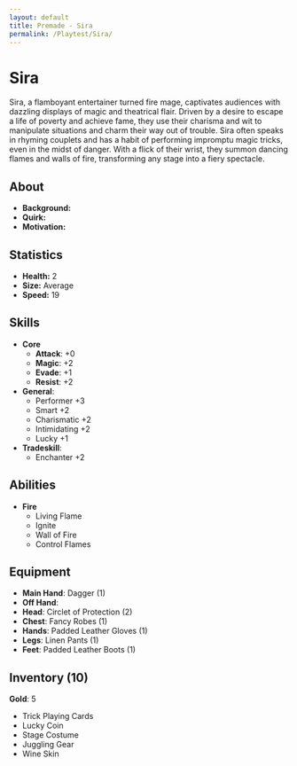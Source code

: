 ```yaml
---
layout: default
title: Premade - Sira
permalink: /Playtest/Sira/
---
```

# Sira
Sira, a flamboyant entertainer turned fire mage, captivates audiences with dazzling displays of magic and theatrical flair. Driven by a desire to escape a life of poverty and achieve fame, they use their charisma and wit to manipulate situations and charm their way out of trouble. Sira often speaks in rhyming couplets and has a habit of performing impromptu magic tricks, even in the midst of danger. With a flick of their wrist, they summon dancing flames and walls of fire, transforming any stage into a fiery spectacle.
## About
- **Background:** 
- **Quirk:** 
- **Motivation:** 
## Statistics
- **Health:** 2
- **Size:** Average
- **Speed:** 19
## Skills
- **Core**
	- **Attack**: +0
	- **Magic**: +2
	- **Evade**: +1
	- **Resist**: +2
- **General**:
	- Performer +3
	- Smart +2
	- Charismatic +2
	- Intimidating +2
	- Lucky +1
- **Tradeskill**:
	- Enchanter +2
## Abilities
- **Fire**
	- Living Flame
	- Ignite
	- Wall of Fire
	- Control Flames
## Equipment
- **Main Hand**: Dagger (1)
- **Off Hand**:
- **Head**: Circlet of Protection (2)
- **Chest**: Fancy Robes (1)
- **Hands**: Padded Leather Gloves (1)
- **Legs**: Linen Pants (1)
- **Feet**: Padded Leather Boots (1)
## Inventory (10)
**Gold**: 5
- Trick Playing Cards
- Lucky Coin
- Stage Costume
- Juggling Gear
- Wine Skin

